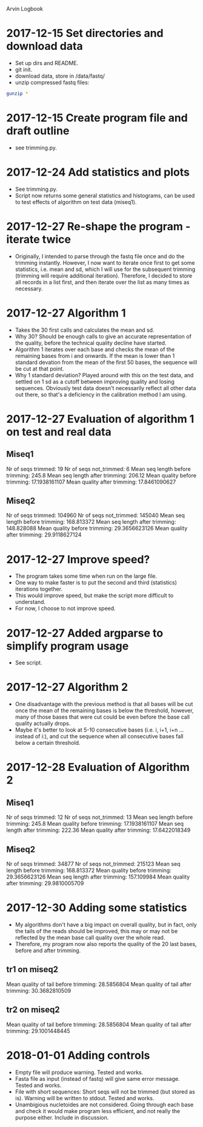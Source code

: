 Arvin Logbook

# 2017-12-15 Set directories and download data
* Set up dirs and README.
* git init.
* download data, store in /data/fastq/
* unzip compressed fastq files:

```sh
gunzip *
```

# 2017-12-15 Create program file and draft outline
* see trimming.py.

# 2017-12-24 Add statistics and plots
* See trimming.py.
* Script now returns some general statistics and histograms, can be used to test effects of algorithm on test data (miseq1).

# 2017-12-27 Re-shape the program - iterate twice
* Originally, I intended to parse through the fastq file once and do the trimming instantly. However, I now want to iterate once first to get some statistics, i.e. mean and sd, which I will use for the subsequent trimming (trimming will require additional iteration). Therefore, I decided to store all records in a list first, and then iterate over the list as many times as necessary.

# 2017-12-27 Algorithm 1
* Takes the 30 first calls and calculates the mean and sd.
* Why 30? Should be enough calls to give an accurate representation of the quality, before the technical quality decline have started.
* Algorithm 1 iterates over each base and checks the mean of the remaining bases from i and onwards. If the mean is lower than 1 standard devation from the mean of the first 50 bases, the sequence will be cut at that point.
* Why 1 standard deviation? Played around with this on the test data, and settled on 1 sd as a cutoff between improving quality and losing sequences. Obviously test data doesn't necessarily reflect all other data out there, so that's a deficiency in the calibration method I am using.

# 2017-12-27 Evaluation of algorithm 1 on test and real data

## Miseq1
Nr of seqs trimmed: 19
Nr of seqs not_trimmed: 6
Mean seq length before trimming: 245.8
Mean seq length after trimming: 206.12
Mean quality before trimming: 17.1938161107
Mean quality after trimming: 17.8461090627

## Miseq2
Nr of seqs trimmed: 104960
Nr of seqs not_trimmed: 145040
Mean seq length before trimming: 168.813372
Mean seq length after trimming: 148.828088
Mean quality before trimming: 29.3656623126
Mean quality after trimming: 29.9118627124

# 2017-12-27 Improve speed?
* The program takes some time when run on the large file.
* One way to make faster is to put the second and third (statistics) iterations together.
* This would improve speed, but make the script more difficult to understand.
* For now, I choose to not improve speed.

# 2017-12-27 Added argparse to simplify program usage
* See script.

# 2017-12-27 Algorithm 2
* One disadvantage with the previous method is that all bases will be cut once the mean of the remaining bases is below the threshold, however, many of those bases that were cut could be even before the base call quality actually drops.
* Maybe it's better to look at 5-10 consecutive bases (i.e. i, i+1, i+n ... instead of i:), and cut the sequence when all consecutive bases fall below a certain threshold.

# 2017-12-28 Evaluation of Algorithm 2

## Miseq1
Nr of seqs trimmed: 12
Nr of seqs not_trimmed: 13
Mean seq length before trimming: 245.8
Mean quality before trimming: 17.1938161107
Mean seq length after trimming: 222.36
Mean quality after trimming: 17.6422018349

## Miseq2
Nr of seqs trimmed: 34877
Nr of seqs not_trimmed: 215123
Mean seq length before trimming: 168.813372
Mean quality before trimming: 29.3656623126
Mean seq length after trimming: 157.109984
Mean quality after trimming: 29.9810005709


# 2017-12-30 Adding some statistics
* My algorithms don't have a big impact on overall quality, but in fact, only the tails of the reads should be improved, this may or may not be reflected by the mean base call quality over the whole read.
* Therefore, my program now also reports the quality of the 20 last bases, before and after trimming.

## tr1 on miseq2
Mean quality of tail before trimming: 28.5856804
Mean quality of tail after trimming: 30.3682810509
## tr2 on miseq2
Mean quality of tail before trimming: 28.5856804
Mean quality of tail after trimming: 29.1001448445

# 2018-01-01 Adding controls
* Empty file will produce warning. Tested and works.
* Fasta file as input (instead of fastq) will give same error message. Tested and works.
* File with short sequences: Short seqs will not be trimmed (but stored as is). Warning will be written to stdout. Tested and works.
* Unambigious nucletoides are not considered. Going through each base and check it would make program less efficient, and not really the purpose either. Include in discussion.
